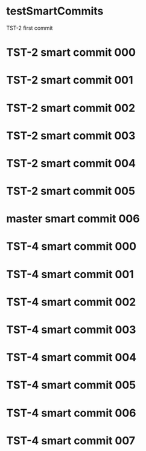 # testSmartCommits

TST-2 first commit

# TST-2 smart commit 000
# TST-2 smart commit 001
# TST-2 smart commit 002
# TST-2 smart commit 003
# TST-2 smart commit 004
# TST-2 smart commit 005
# master smart commit 006

# TST-4 smart commit 000
# TST-4 smart commit 001
# TST-4 smart commit 002
# TST-4 smart commit 003
# TST-4 smart commit 004
# TST-4 smart commit 005
# TST-4 smart commit 006
# TST-4 smart commit 007

